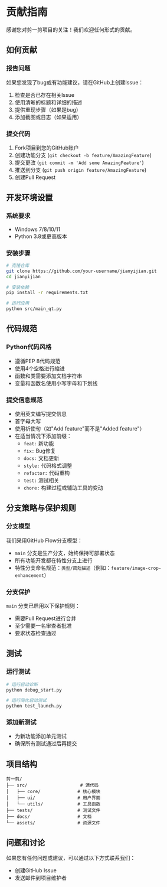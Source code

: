 # 贡献指南

感谢您对剪一剪项目的关注！我们欢迎任何形式的贡献。

## 如何贡献

### 报告问题
如果您发现了bug或有功能建议，请在GitHub上创建Issue：
1. 检查是否已存在相关Issue
2. 使用清晰的标题和详细的描述
3. 提供重现步骤（如果是bug）
4. 添加截图或日志（如果适用）

### 提交代码
1. Fork项目到您的GitHub账户
2. 创建功能分支 (`git checkout -b feature/AmazingFeature`)
3. 提交更改 (`git commit -m 'Add some AmazingFeature'`)
4. 推送到分支 (`git push origin feature/AmazingFeature`)
5. 创建Pull Request

## 开发环境设置

### 系统要求
- Windows 7/8/10/11
- Python 3.8或更高版本

### 安装步骤
```bash
# 克隆仓库
git clone https://github.com/your-username/jianyijian.git
cd jianyijian

# 安装依赖
pip install -r requirements.txt

# 运行应用
python src/main_qt.py
```

## 代码规范

### Python代码风格
- 遵循PEP 8代码规范
- 使用4个空格进行缩进
- 函数和类需要添加文档字符串
- 变量和函数名使用小写字母和下划线

### 提交信息规范
- 使用英文编写提交信息
- 首字母大写
- 使用祈使句（如"Add feature"而不是"Added feature"）
- 在适当情况下添加前缀：
  - `feat:` 新功能
  - `fix:` Bug修复
  - `docs:` 文档更新
  - `style:` 代码格式调整
  - `refactor:` 代码重构
  - `test:` 测试相关
  - `chore:` 构建过程或辅助工具的变动

## 分支策略与保护规则

### 分支模型
我们采用GitHub Flow分支模型：
- `main` 分支是生产分支，始终保持可部署状态
- 所有功能开发都在特性分支上进行
- 特性分支命名规范：`类型/简短描述`（例如：`feature/image-crop-enhancement`）

### 分支保护
`main` 分支已启用以下保护规则：
- 需要Pull Request进行合并
- 至少需要一名审查者批准
- 要求状态检查通过

## 测试

### 运行测试
```bash
# 运行启动诊断
python debug_start.py

# 运行简化启动测试
python test_launch.py
```

### 添加新测试
- 为新功能添加单元测试
- 确保所有测试通过后再提交

## 项目结构

```
剪一剪/
├── src/                    # 源代码
│   ├── core/              # 核心模块
│   ├── ui/                # 用户界面
│   └── utils/             # 工具函数
├── tests/                 # 测试文件
├── docs/                  # 文档
└── assets/                # 资源文件
```

## 问题和讨论

如果您有任何问题或建议，可以通过以下方式联系我们：
- 创建GitHub Issue
- 发送邮件到项目维护者